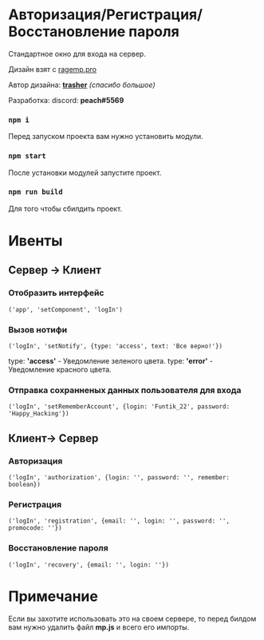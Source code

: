 # Авторизация/Регистрация/Восстановление пароля

Стандартное окно для входа на сервер.

Дизайн взят с [ragemp.pro](https://ragemp.pro/resources/makety-dizajna-hud-avtorizacija-registracija-zabyl-parol-dlja-servera-rage-mp.319/)

Автор дизайна: **[trasher](https://ragemp.pro/members/trasher.8595/)** *(спасибо большое)*

Разработка: discord: **peach#5569**
  

### `npm i` 

Перед запуском проекта вам нужно установить модули. 

### `npm start`  

После установки модулей запустите проект.

### `npm run build`  

Для того чтобы сбилдить проект.

# Ивенты

## Сервер -> Клиент

### Отобразить интерфейс
``('app', 'setComponent', 'logIn')``

### Вызов нотифи
``('logIn', 'setNotify', {type: 'access', text: 'Все верно!'})``

type: **'access'** - Уведомление зеленого цвета.
type: **'error'** - Уведомление красного цвета.

### Отправка сохранненых данных пользователя для входа
``('logIn', 'setRememberAccount', {login: 'Funtik_22', password: 'Happy_Hacking'})``

## Клиент-> Сервер 

### Авторизация
``('logIn', 'authorization', {login: '', password: '', remember: boolean})``

### Регистрация
``('logIn', 'registration', {email: '', login: '', password: '', promocode: ''})``

### Восстановление пароля
``('logIn', 'recovery', {email: '', login: ''})``

# Примечание
Если вы захотите использовать это на своем сервере, то перед билдом вам нужно удалить файл **mp.js**
и всего его импорты.
